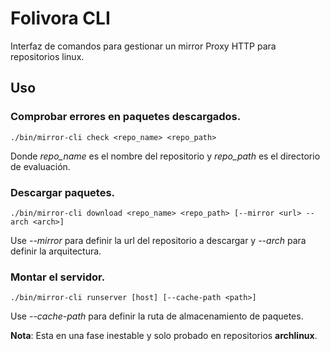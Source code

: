 # Folivora CLI

Interfaz de comandos para gestionar un mirror Proxy HTTP para repositorios linux.

## Uso

### Comprobar errores en paquetes descargados.

    ./bin/mirror-cli check <repo_name> <repo_path>

Donde *repo_name* es el nombre del repositorio y *repo_path* es el directorio de evaluación.

### Descargar paquetes.

    ./bin/mirror-cli download <repo_name> <repo_path> [--mirror <url> --arch <arch>]

Use *--mirror* para definir la url del repositorio a descargar y *--arch* para definir la arquitectura.

### Montar el servidor.

    ./bin/mirror-cli runserver [host] [--cache-path <path>]

Use *--cache-path* para definir la ruta de almacenamiento de paquetes.

**Nota**: Esta en una fase inestable y solo probado en repositorios **archlinux**.